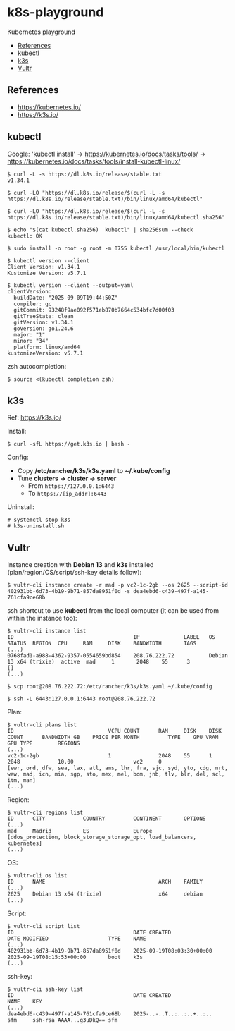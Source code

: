 # k8s-playground

Kubernetes playground

- [References](#references)
- [kubectl](#kubectl)
- [k3s](#k3s)
- [Vultr](#vultr)

## References

- https://kubernetes.io/
- https://k3s.io/

## kubectl

Google: 'kubectl install' → https://kubernetes.io/docs/tasks/tools/ → https://kubernetes.io/docs/tasks/tools/install-kubectl-linux/

```
$ curl -L -s https://dl.k8s.io/release/stable.txt
v1.34.1

$ curl -LO "https://dl.k8s.io/release/$(curl -L -s https://dl.k8s.io/release/stable.txt)/bin/linux/amd64/kubectl"

$ curl -LO "https://dl.k8s.io/release/$(curl -L -s https://dl.k8s.io/release/stable.txt)/bin/linux/amd64/kubectl.sha256"

$ echo "$(cat kubectl.sha256)  kubectl" | sha256sum --check
kubectl: OK

$ sudo install -o root -g root -m 0755 kubectl /usr/local/bin/kubectl

$ kubectl version --client
Client Version: v1.34.1
Kustomize Version: v5.7.1

$ kubectl version --client --output=yaml
clientVersion:
  buildDate: "2025-09-09T19:44:50Z"
  compiler: gc
  gitCommit: 93248f9ae092f571eb870b7664c534bfc7d00f03
  gitTreeState: clean
  gitVersion: v1.34.1
  goVersion: go1.24.6
  major: "1"
  minor: "34"
  platform: linux/amd64
kustomizeVersion: v5.7.1
```

zsh autocompletion:

```
$ source <(kubectl completion zsh)
```

## k3s

Ref: https://k3s.io/

Install:

```
$ curl -sfL https://get.k3s.io | bash -
```

Config:

- Copy **/etc/rancher/k3s/k3s.yaml** to **~/.kube/config**
- Tune **clusters → cluster → server**
  - From `https://127.0.0.1:6443`
  - To `https://[ip_addr]:6443`

Uninstall:

```
# systemctl stop k3s
# k3s-uninstall.sh
```

## Vultr

Instance creation with **Debian 13** and **k3s** installed (plan/region/OS/script/ssh-key details follow):
```
$ vultr-cli instance create -r mad -p vc2-1c-2gb --os 2625 --script-id 402931bb-6d73-4b19-9b71-857da8951f0d -s dea4ebd6-c439-497f-a145-761cfa9ce68b
```
ssh shortcut to use **kubectl** from the local computer (it can be used from within the instance too):
```
$ vultr-cli instance list
ID                                      IP              LABEL   OS                      STATUS  REGION  CPU     RAM     DISK    BANDWIDTH       TAGS
(...)
0768fad1-a988-4362-9357-0554659bd854    208.76.222.72           Debian 13 x64 (trixie)  active  mad     1       2048    55      3               []
(...)

$ scp root@208.76.222.72:/etc/rancher/k3s/k3s.yaml ~/.kube/config

$ ssh -L 6443:127.0.0.1:6443 root@208.76.222.72
```
Plan:
```
$ vultr-cli plans list
ID                              VCPU COUNT      RAM     DISK    DISK COUNT      BANDWIDTH GB    PRICE PER MONTH         TYPE    GPU VRAM        GPU TYPE        REGIONS
(...)
vc2-1c-2gb                      1               2048    55      1               2048            10.00                   vc2     0                               [ewr, ord, dfw, sea, lax, atl, ams, lhr, fra, sjc, syd, yto, cdg, nrt, waw, mad, icn, mia, sgp, sto, mex, mel, bom, jnb, tlv, blr, del, scl, itm, man]
(...)
```
Region:
```
$ vultr-cli regions list
ID      CITY            COUNTRY         CONTINENT       OPTIONS
(...)
mad     Madrid          ES              Europe          [ddos_protection, block_storage_storage_opt, load_balancers, kubernetes]
(...)
```
OS:
```
$ vultr-cli os list
ID      NAME                                    ARCH    FAMILY
(...)
2625    Debian 13 x64 (trixie)                  x64     debian
(...)
```
Script:
```
$ vultr-cli script list
ID                                      DATE CREATED                    DATE MODIFIED                   TYPE    NAME
(...)
402931bb-6d73-4b19-9b71-857da8951f0d    2025-09-19T08:03:30+00:00       2025-09-19T08:15:53+00:00       boot    k3s
(...)
```
ssh-key:
```
$ vultr-cli ssh-key list
ID                                      DATE CREATED                    NAME    KEY
(...)
dea4ebd6-c439-497f-a145-761cfa9ce68b    2025-..-..T..:..:..+..:..       sfm     ssh-rsa AAAA...g3uDkQ== sfm
```
